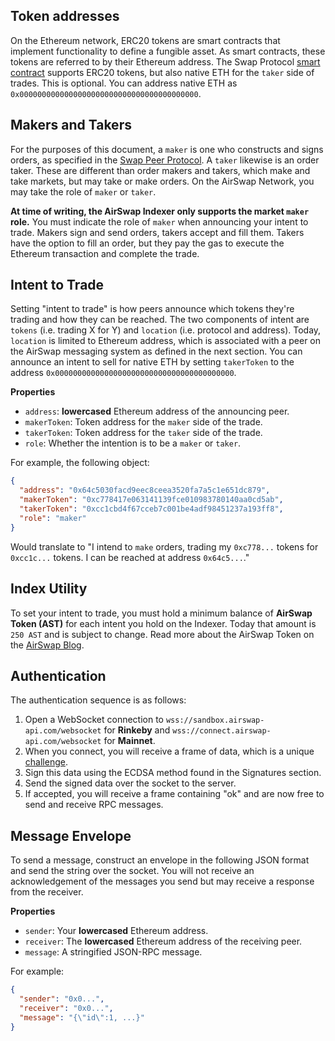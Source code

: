 ## Token addresses

On the Ethereum network, ERC20 tokens are smart contracts that implement functionality to define a fungible asset. As smart contracts, these tokens are referred to by their Ethereum address. The Swap Protocol [smart contract](https://github.com/airswap/contracts/blob/master/contracts/Exchange.sol) supports ERC20 tokens, but also native ETH for the `taker` side of trades. This is optional. You can address native ETH as `0x0000000000000000000000000000000000000000`.

## Makers and Takers

For the purposes of this document, a `maker` is one who constructs and signs orders, as specified in the [Swap Peer Protocol](https://swap.tech/whitepaper#peer-protocol). A `taker` likewise is an order taker. These are different than order makers and takers, which make and take markets, but may take or make orders. On the AirSwap Network, you may take the role of `maker` or `taker`.

**At time of writing, the AirSwap Indexer only supports the market `maker` role.** You must indicate the role of `maker` when announcing your intent to trade. Makers sign and send orders, takers accept and fill them. Takers have the option to fill an order, but they pay the gas to execute the Ethereum transaction and complete the trade.

## Intent to Trade

Setting "intent to trade" is how peers announce which tokens they're trading and how they can be reached. The two components of intent are `tokens` (i.e. trading X for Y) and `location` (i.e. protocol and address). Today, `location` is limited to Ethereum address, which is associated with a peer on the AirSwap messaging system as defined in the next section. You can announce an intent to sell for native ETH by setting `takerToken` to the address `0x0000000000000000000000000000000000000000`.

**Properties**

* `address`: **lowercased** Ethereum address of the announcing peer.
* `makerToken`: Token address for the `maker` side of the trade.
* `takerToken`: Token address for the `taker` side of the trade.
* `role`: Whether the intention is to be a `maker` or `taker`.

For example, the following object:

```json
{
  "address": "0x64c5030facd9eec8ceea3520fa7a5c1e651dc879",
  "makerToken": "0xc778417e063141139fce010983780140aa0cd5ab",
  "takerToken": "0xcc1cbd4f67cceb7c001be4adf98451237a193ff8",
  "role": "maker"
}
```

Would translate to "I intend to `make` orders, trading my `0xc778...` tokens for `0xcc1c...` tokens. I can be reached at address `0x64c5...`."

## Index Utility

To set your intent to trade, you must hold a minimum balance of **AirSwap Token (AST)** for each intent you hold on the Indexer. Today that amount is `250 AST` and is subject to change. Read more about the AirSwap Token on the [AirSwap Blog](https://blog.airswap.io/the-airswap-token-42855fe5e120).

## Authentication

The authentication sequence is as follows:

1. Open a WebSocket connection to `wss://sandbox.airswap-api.com/websocket` for **Rinkeby** and `wss://connect.airswap-api.com/websocket` for **Mainnet**.
2. When you connect, you will receive a frame of data, which is a unique [challenge](https://en.wikipedia.org/wiki/Challenge%E2%80%93response_authentication).
3. Sign this data using the ECDSA method found in the Signatures section.
4. Send the signed data over the socket to the server.
5. If accepted, you will receive a frame containing "ok" and are now free to send and receive RPC messages.

## Message Envelope

To send a message, construct an envelope in the following JSON format and send the string over the socket. You will not receive an acknowledgement of the messages you send but may receive a response from the receiver.

**Properties**

* `sender`: Your **lowercased** Ethereum address.
* `receiver`: The **lowercased** Ethereum address of the receiving peer.
* `message`: A stringified JSON-RPC message.

For example:

```json
{
  "sender": "0x0...",
  "receiver": "0x0...",
  "message": "{\"id\":1, ...}"
}
```
